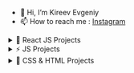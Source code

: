 - 👋 Hi, I’m Kireev Evgeniy
- 📫 How to reach me : [Instagram](https://instagram.com/ev_kireev?igshid=NmNmNjAwNzg=) 
	 
 <details><summary>🚀 React JS Projects</summary>
	
   1. [Pixema (React.js)](https://evgkireev.github.io/pixema/) in developing...
   2. [Pizza-shop React](https://evgkireev.github.io/React-pizza/).	
   3. [Blogofolio React](https://evgkireev.github.io/Blogofolio/).
   4. [Marcoo-Shop (Next.js)](https://shop-marcooo.vercel.app/) in developing...	
   5. [Start-Next (Next.js)](https://next-js-sable-six.vercel.app/).
   6. [Photo Gallery React](https://evgkireev.github.io/photos-gallery/).
   7. [To-do React](https://evgkireev.github.io/todo-react-2/).
   8. [To-do (Firebase Backend)](https://evgkireev.github.io/Todo-React-Firebase-Backend/).
   9. [Currency Converter React](https://evgkireev.github.io/Currency-converter/).
   10. [Gues List React](https://evgkireev.github.io/Guest-list/).
   11. [Quiz React](https://evgkireev.github.io/quiz/).
   12. [Counter React](https://evgkireev.github.io/Counter/).
   13. [Modal React](https://evgkireev.github.io/modal/).
   14. covid-19 in developing.
  
</details>
  <details><summary>⚡ JS Projects</summary>
  
   1. [Trello JS](https://evgkireev.github.io/trello/).
   2. [To-do JS](https://evgkireev.github.io/todo-app/).
  
</details>
  <details><summary>🌱 CSS & HTML Projects</summary>
    
   1. [E-Commerce](https://evgkireev.github.io/testPro/).	
   2. [Shop HIMO](https://evgkireev.github.io/HIMO).
   3. [PROTOTYPES AXIT](https://evgkireev.github.io/AXIT/).
   4. [PROTOTYPES ActiveBox](https://evgkireev.github.io/ActiveBox/).
   5. Online store MARCHO.
   6. Online store GLEE.
  
</details>


